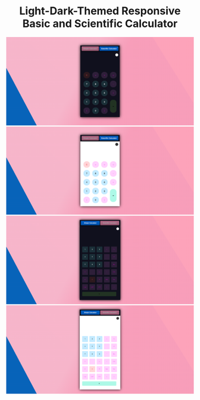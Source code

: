 
<h1 align="center">Light-Dark-Themed Responsive Basic and Scientific Calculator</h1>
<div align="center">
<img src="simple-dark.png" alt="Simple Calculator Dark Mode"/>
<img src="simple-light.png" alt="Simple Calculator Light Mode"/>
<img src="sci-dark.png" alt="Scientific Calculator Dark Mode"/>
<img src="scri-dark.png" alt="Scientific Calculator Light Mode"/>
</div>
